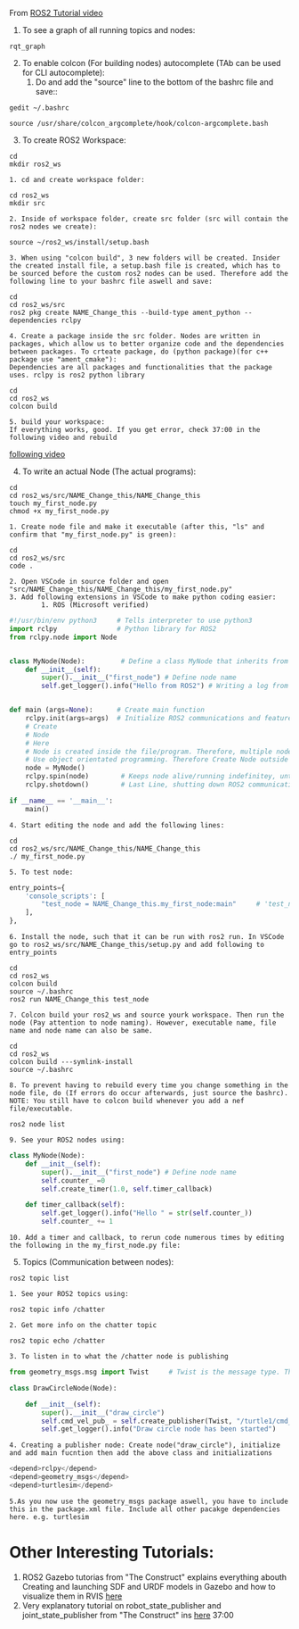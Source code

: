 From [ROS2 Tutorial video](https://www.youtube.com/watch?v=Gg25GfA456o&list=PLLSegLrePWgJk6dfV-UXSh2TZ74wNntWt&index=1)


1. To see a graph of all running topics and nodes:
```Shell
rqt_graph
```


2. To enable colcon (For building nodes) autocomplete (TAb can be used for CLI autocomplete):
	1. Do and add the "source" line to the bottom of the bashrc file and save::
```Shell
gedit ~/.bashrc
```

```Shell
source /usr/share/colcon_argcomplete/hook/colcon-argcomplete.bash
```


3. To create ROS2 Workspace:

```Shell
cd
mkdir ros2_ws
```
	1. cd and create workspace folder: 

```Shell
cd ros2_ws
mkdir src
```
	2. Inside of workspace folder, create src folder (src will contain the ros2 nodes we create):

```Shell
source ~/ros2_ws/install/setup.bash
```
	3. When using "colcon build", 3 new folders will be created. Insider the created install file, a setup.bash file is created, which has to be sourced before the custom ros2 nodes can be used. Therefore add the following line to your bashrc file aswell and save:

```Shell
cd
cd ros2_ws/src
ros2 pkg create NAME_Change_this --build-type ament_python --dependencies rclpy
```
	4. Create a package inside the src folder. Nodes are written in packages, which allow us to better organize code and the dependencies between packages. To crteate package, do (python package)(for c++ package use "ament_cmake"):
	Dependencies are all packages and functionalities that the package uses. rclpy is ros2 python library

```Shell
cd
cd ros2_ws
colcon build
```
	5. build your workspace:
	If everything works, good. If you get error, check 37:00 in the following video and rebuild
[following video](https://www.youtube.com/watch?v=Gg25GfA456o&list=PLLSegLrePWgJk6dfV-UXSh2TZ74wNntWt&index=1)


4.  To write an actual Node (The actual programs):

```Shel
cd
cd ros2_ws/src/NAME_Change_this/NAME_Change_this
touch my_first_node.py
chmod +x my_first_node.py
```
	1. Create node file and make it executable (after this, "ls" and confirm that "my_first_node.py" is green):

```Shell
cd 
cd ros2_ws/src
code .
```
	2. Open VSCode in source folder and open "src/NAME_Change_this/NAME_Change_this/my_first_node.py"
	3. Add following extensions in VSCode to make python coding easier:
			1. ROS (Microsoft verified)

```Python
#!/usr/bin/env python3     # Tells interpreter to use python3
import rclpy               # Python library for ROS2
from rclpy.node import Node


class MyNode(Node):         # Define a class MyNode that inherits from the node that is from rclpy.node. Class therefore has access to all functionalities of ROS2
	def __init__(self):
		super().__init__("first_node") # Define node name
		self.get_logger().info("Hello from ROS2") # Writing a log from ROS2


def main (args=None):      # Create main function
	rclpy.init(args=args)  # Initialize ROS2 communications and features. Arguments for init function are same as argusments from the main
	# Create
	# Node
	# Here
	# Node is created inside the file/program. Therefore, multiple nodes can be run from the same program.
	# Use object orientated programming. Therefore Create Node outside main and call it
	node = MyNode()
	rclpy.spin(node)        # Keeps node alive/running indefinitey, until ctrl+c
	rclpy.shotdown()        # Last Line, shutting down ROS2 communications

if __name__ == '__main__':
	main()
```
	4. Start editing the node and add the following lines:

```Shell
cd
cd ros2_ws/src/NAME_Change_this/NAME_Change_this
./ my_first_node.py
```
	5. To test node:

```Python
entry_points={
	'console_scripts': [
		"test_node = NAME_Change_this.my_first_node:main"     # 'test_node' is executable name
	],
},
```
	6. Install the node, such that it can be run with ros2 run. In VSCode go to ros2_ws/src/NAME_Change_this/setup.py and add following to entry_points

```Shell
cd
cd ros2_ws
colcon build
source ~/.bashrc
ros2 run NAME_Change_this test_node
```
	7. Colcon build your ros2_ws and source yourk workspace. Then run the node (Pay attention to node naming). However, executable name, file name and node name can also be same.

```Shell
cd
cd ros2_ws
colcon build ---symlink-install
source ~/.bashrc
```
	8. To prevent having to rebuild every time you change something in the node file, do (If errors do occur afterwards, just source the bashrc). NOTE: You still have to colcon build whenever you add a nef file/executable.

```Shell
ros2 node list
```
	9. See your ROS2 nodes using:

```Python
class MyNode(Node):
	def __init__(self):
		super().__init__("first_node") # Define node name
		self.counter_ =0
		self.create_timer(1.0, self.timer_callback)

	def timer_callback(self):
		self.get_logger().info("Hello " = str(self.counter_))
		self.counter_ += 1
```
	10. Add a timer and callback, to rerun code numerous times by editing the following in the my_first_node.py file:


5. Topics (Communication between nodes):

```Shell
ros2 topic list
```
	1. See your ROS2 topics using:

```
ros2 topic info /chatter
```
	2. Get more info on the chatter topic

```Shell
ros2 topic echo /chatter
```
	3. To listen in to what the /chatter node is publishing

```Python
from geometry_msgs.msg import Twist     # Twist is the message type. This one is specific for controlling the turtble bot and was found using 'ros2 topic info /turtle1/cmd_vel' command  in CLI

class DrawCircleNode(Node):

	def __init__(self):
		super().__init__("draw_circle")
		self.cmd_vel_pub_ = self.create_publisher(Twist, "/turtle1/cmd_vel", 10)     # command velocity publisher, publishing a Twist type message with the name '/turtle1/cmd_vel' found from 'ros2 topic list' in CLI. 10 is queue size/buffer(10 messages)
		self.get_logger().info("Draw circle node has been started")
```
	4. Creating a publisher node: Create node("draw_circle"), initialize and add main fucntion then add the above class and initializations

```Python
<depend>rclpy</depend>
<depend>geometry_msgs</depend>
<depend>turtlesim</depend>
```
	5.As you now use the geometry_msgs package aswell, you have to include this in the package.xml file. Include all other pacakge dependencies here. e.g. turtlesim



# Other Interesting Tutorials:

1. ROS2 Gazebo tutorias from "The Construct" explains everything abouth Creating and launching SDF and URDF models in Gazebo and how to visualize them in RVIS [here](https://www.youtube.com/watch?v=qi2A32WgRqI&list=PLK0b4e05LnzbHiGDGTgE_FIWpOCvndtYx&index=1) 
2. Very explanatory tutorial on robot_state_publisher and joint_state_publisher from "The Construct" ins [here](https://www.youtube.com/watch?v=9BdAkrX4Xkg) 37:00






